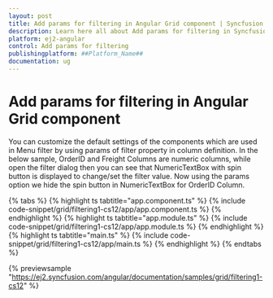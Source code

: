 ```yaml
---
layout: post
title: Add params for filtering in Angular Grid component | Syncfusion
description: Learn here all about Add params for filtering in Syncfusion ##Platform_Name## Grid component of Syncfusion Essential JS 2 and more.
platform: ej2-angular
control: Add params for filtering 
publishingplatform: ##Platform_Name##
documentation: ug
---
```


# Add params for filtering in Angular Grid component

You can customize the default settings of the components which are used in Menu filter by using params of filter property in column definition.
In the below sample, OrderID and Freight Columns are numeric columns, while open the filter dialog then you can see that NumericTextBox with spin button is displayed to change/set the filter value. Now using the params option we hide the spin button in NumericTextBox for OrderID Column.

{% tabs %}
{% highlight ts tabtitle="app.component.ts" %}
{% include code-snippet/grid/filtering1-cs12/app/app.component.ts %}
{% endhighlight %}
{% highlight ts tabtitle="app.module.ts" %}
{% include code-snippet/grid/filtering1-cs12/app/app.module.ts %}
{% endhighlight %}
{% highlight ts tabtitle="main.ts" %}
{% include code-snippet/grid/filtering1-cs12/app/main.ts %}
{% endhighlight %}
{% endtabs %}
  
{% previewsample "https://ej2.syncfusion.com/angular/documentation/samples/grid/filtering1-cs12" %}